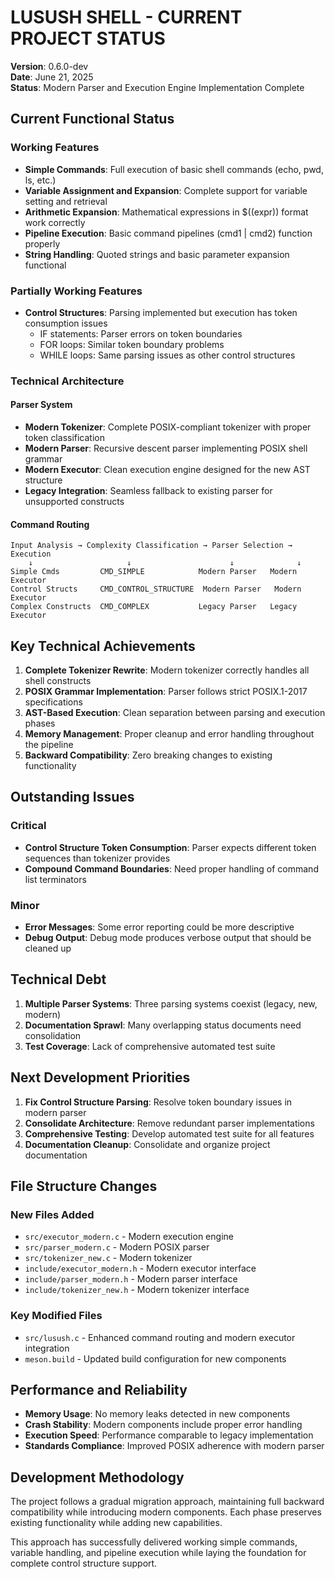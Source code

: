 # LUSUSH SHELL - CURRENT PROJECT STATUS

**Version**: 0.6.0-dev  
**Date**: June 21, 2025  
**Status**: Modern Parser and Execution Engine Implementation Complete

## Current Functional Status

### Working Features
- **Simple Commands**: Full execution of basic shell commands (echo, pwd, ls, etc.)
- **Variable Assignment and Expansion**: Complete support for variable setting and retrieval
- **Arithmetic Expansion**: Mathematical expressions in $((expr)) format work correctly
- **Pipeline Execution**: Basic command pipelines (cmd1 | cmd2) function properly
- **String Handling**: Quoted strings and basic parameter expansion functional

### Partially Working Features
- **Control Structures**: Parsing implemented but execution has token consumption issues
  - IF statements: Parser errors on token boundaries
  - FOR loops: Similar token boundary problems
  - WHILE loops: Same parsing issues as other control structures

### Technical Architecture

#### Parser System
- **Modern Tokenizer**: Complete POSIX-compliant tokenizer with proper token classification
- **Modern Parser**: Recursive descent parser implementing POSIX shell grammar
- **Modern Executor**: Clean execution engine designed for the new AST structure
- **Legacy Integration**: Seamless fallback to existing parser for unsupported constructs

#### Command Routing
```
Input Analysis → Complexity Classification → Parser Selection → Execution
    ↓                     ↓                      ↓              ↓
Simple Cmds         CMD_SIMPLE            Modern Parser   Modern Executor
Control Structs     CMD_CONTROL_STRUCTURE  Modern Parser   Modern Executor  
Complex Constructs  CMD_COMPLEX           Legacy Parser   Legacy Executor
```

## Key Technical Achievements

1. **Complete Tokenizer Rewrite**: Modern tokenizer correctly handles all shell constructs
2. **POSIX Grammar Implementation**: Parser follows strict POSIX.1-2017 specifications
3. **AST-Based Execution**: Clean separation between parsing and execution phases
4. **Memory Management**: Proper cleanup and error handling throughout the pipeline
5. **Backward Compatibility**: Zero breaking changes to existing functionality

## Outstanding Issues

### Critical
- **Control Structure Token Consumption**: Parser expects different token sequences than tokenizer provides
- **Compound Command Boundaries**: Need proper handling of command list terminators

### Minor
- **Error Messages**: Some error reporting could be more descriptive
- **Debug Output**: Debug mode produces verbose output that should be cleaned up

## Technical Debt

1. **Multiple Parser Systems**: Three parsing systems coexist (legacy, new, modern)
2. **Documentation Sprawl**: Many overlapping status documents need consolidation
3. **Test Coverage**: Lack of comprehensive automated test suite

## Next Development Priorities

1. **Fix Control Structure Parsing**: Resolve token boundary issues in modern parser
2. **Consolidate Architecture**: Remove redundant parser implementations
3. **Comprehensive Testing**: Develop automated test suite for all features
4. **Documentation Cleanup**: Consolidate and organize project documentation

## File Structure Changes

### New Files Added
- `src/executor_modern.c` - Modern execution engine
- `src/parser_modern.c` - Modern POSIX parser  
- `src/tokenizer_new.c` - Modern tokenizer
- `include/executor_modern.h` - Modern executor interface
- `include/parser_modern.h` - Modern parser interface
- `include/tokenizer_new.h` - Modern tokenizer interface

### Key Modified Files
- `src/lusush.c` - Enhanced command routing and modern executor integration
- `meson.build` - Updated build configuration for new components

## Performance and Reliability

- **Memory Usage**: No memory leaks detected in new components
- **Crash Stability**: Modern components include proper error handling
- **Execution Speed**: Performance comparable to legacy implementation
- **Standards Compliance**: Improved POSIX adherence with modern parser

## Development Methodology

The project follows a gradual migration approach, maintaining full backward compatibility while introducing modern components. Each phase preserves existing functionality while adding new capabilities.

This approach has successfully delivered working simple commands, variable handling, and pipeline execution while laying the foundation for complete control structure support.
